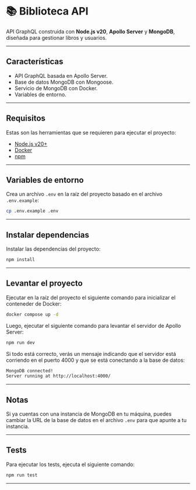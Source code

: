 # 📚 Biblioteca API

API GraphQL construida con **Node.js v20**, **Apollo Server** y **MongoDB**, diseñada para gestionar libros y usuarios.

---

## Características

- API GraphQL basada en Apollo Server.  
- Base de datos MongoDB con Mongoose.  
- Servicio de MongoDB con Docker.
- Variables de entorno.

---

## Requisitos

Estas son las herramientas que se requieren para ejecutar el proyecto:

- [Node.js v20+](https://nodejs.org/)
- [Docker](https://www.docker.com/)
- [npm](https://www.npmjs.com/)

---

## Variables de entorno

Crea un archivo `.env` en la raíz del proyecto basado en el archivo `.env.example`:

```bash
cp .env.example .env
```

---

## Instalar dependencias

Instalar las dependencias del proyecto:

```bash
npm install
```

---

## Levantar el proyecto

Ejecutar en la raíz del proyecto el siguiente comando para inicializar el conteneder de Docker:

```bash
docker compose up -d
```

Luego, ejecutar el siguiente comando para levantar el servidor de Apollo Server:

```bash
npm run dev
```

Si todo está correcto, verás un mensaje indicando que el servidor está corriendo en el puerto 4000 y que se está conectando a la base de datos:
```bash
MongoDB connected!
Server running at http://localhost:4000/
```

---

## Notas

Si ya cuentas con una instancia de MongoDB en tu máquina, puedes cambiar la URL de la base de datos en el archivo `.env` para que apunte a tu instancia.

---

## Tests

Para ejecutar los tests, ejecuta el siguiente comando:

```bash
npm run test
```

---